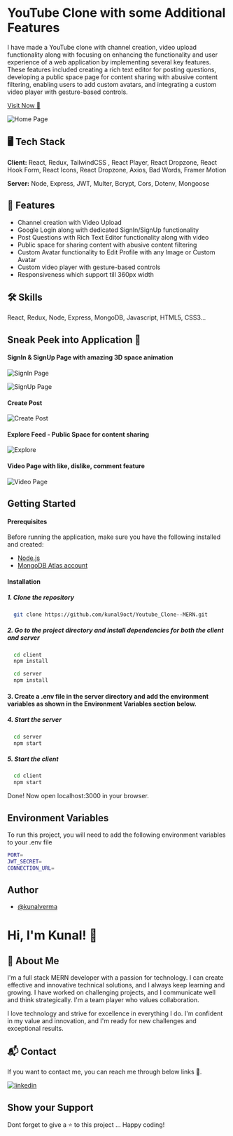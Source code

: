 
# YouTube Clone with some Additional Features

I have made a YouTube clone with channel creation, video upload functionality along with focusing on enhancing the functionality and user experience of a web application by implementing several key features. These features included creating a rich text editor for posting questions, developing a public space page for content sharing with abusive content filtering, enabling users to add custom avatars, and integrating a custom video player with gesture-based controls.

[Visit Now 🚀](https://youtube100.netlify.app/)

![Home Page](https://github.com/kunal9oct/Youtube_Clone--MERN/assets/110735646/ce61b42b-3d93-4b75-8bc0-6011214b4d31)

## 🖥️ Tech Stack

**Client:** React, Redux, TailwindCSS , React Player, React Dropzone, React Hook Form, React Icons, React Dropzone, Axios, Bad Words, Framer Motion

**Server:** Node, Express, JWT, Multer, Bcrypt, Cors, Dotenv, Mongoose

## 🚀 Features

- Channel creation with Video Upload 
- Google Login along with dedicated SignIn/SignUp functionality
- Post Questions with Rich Text Editor functionality along with video
- Public space for sharing content with abusive content filtering
- Custom Avatar functionality to Edit Profile with any Image or Custom Avatar
- Custom video player with gesture-based controls
- Responsiveness which support till 360px width

## 🛠 Skills
React, Redux, Node, Express, MongoDB, Javascript, HTML5, CSS3...

## Sneak Peek into Application 🙈

#### SignIn & SignUp Page with amazing 3D space animation
![SignIn Page](https://github.com/kunal9oct/Youtube_Clone--MERN/assets/110735646/a476f589-11fb-478e-bea1-f8cbf7fb7069)

![SignUp Page](https://github.com/kunal9oct/Youtube_Clone--MERN/assets/110735646/3bbde157-8892-4706-bb9f-785a332168a2)

#### Create Post 
![Create Post](https://github.com/kunal9oct/Youtube_Clone--MERN/assets/110735646/57f4fa56-2386-42bb-848c-a6053877233f)

#### Explore Feed - Public Space for content sharing
![Explore](https://github.com/kunal9oct/Youtube_Clone--MERN/assets/110735646/07173387-4e57-418c-b680-21ff76fb42f3)

#### Video Page with like, dislike, comment feature 
![Video Page](https://github.com/kunal9oct/Youtube_Clone--MERN/assets/110735646/b9059208-2d8c-4731-8087-8df15fc119fe)

## Getting Started

#### Prerequisites
Before running the application, make sure you have the following installed and created:

- [Node.js](https://nodejs.org/en/download)
- [MongoDB Atlas account](https://www.mongodb.com/)

#### Installation

##### 1. Clone the repository

```bash
  git clone https://github.com/kunal9oct/Youtube_Clone--MERN.git
```

##### 2. Go to the project directory and install dependencies for both the client and server

```bash
  cd client
  npm install
```

```bash
  cd server
  npm install
```

#### 3. Create a .env file in the server directory and add the environment variables as shown in the Environment Variables section below.

##### 4. Start the server

```bash
  cd server
  npm start
```

##### 5. Start the client

```bash
  cd client
  npm start
```

Done! Now open localhost:3000 in your browser.

## Environment Variables

To run this project, you will need to add the following environment variables to your .env file

```bash
PORT=
JWT_SECRET=
CONNECTION_URL=
```

## Author

- [@kunalverma](https://github.com/kunal9oct)

# Hi, I'm Kunal! 👋


## 🚀 About Me
I'm a full stack MERN developer with a passion for technology. I can create effective and innovative technical solutions, and I always keep learning and growing. I have worked on challenging projects, and I communicate well and think strategically. I'm a team player who values collaboration.

I love technology and strive for excellence in everything I do. I'm confident in my value and innovation, and I'm ready for new challenges and exceptional results.


## 📬 Contact
If you want to contact me, you can reach me through below links 🔗.

[![linkedin](https://img.shields.io/badge/linkedin-0A66C2?style=for-the-badge&logo=linkedin&logoColor=white)](https://www.linkedin.com/in/kunalverma9/)

## Show your Support

Dont forget to give a ⭐️ to this project ... Happy coding!
